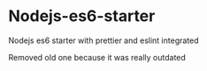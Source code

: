 # Nodejs-es6-starter
Nodejs es6 starter with prettier and eslint integrated

Removed old one because it was really outdated
